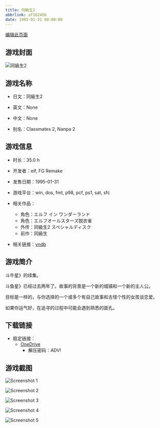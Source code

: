 ```yaml
---
title: 同級生2
abbrlink: af16245b
date: 1995-01-31 00:00:00
---
```

[编辑此页面](https://github.com/ACG-3/ADV3-source/blob/main/source/_posts/games/%E5%90%8C%E7%B4%9A%E7%94%9F2.md)

## 游戏封面

![同級生2](https://pan.timero.xyz/d/onedrive/img_lib_001/%E5%90%8C%E7%B4%9A%E7%94%9F2_cover.avif)


## 游戏名称

- 日文：同級生2
- 英文：None
- 中文：None

- 别名：Classmates 2, Nanpa 2


## 游戏信息

- 时长：35.0 h
- 开发者：elf, FG Remake
- 发售日期：1995-01-31
- 游戏平台：win, dos, fmt, p98, pcf, ps1, sat, sfc
- 相关作品：
   - 角色：エルフ イン ワンダーランド
   - 角色：エルフオールスターズ脱衣雀
   - 外传：同級生2 スペシャルディスク
   - 前作：同級生

- 相关链接：[vndb](https://vndb.org/v2337)


## 游戏简介

斗牛星》的续集。

斗鱼星》已经过去两年了。故事的背景是一个新的城镇和一个新的主人公。

目标是一样的，与你选择的一个或多个有自己故事和古怪个性的女孩谈恋爱。


如果你运气好，在追寻的过程中可能会遇到熟悉的面孔。


## 下载链接

- 稳定链接：
    - [OneDrive](https://pan.timero.xyz/onedrive/adv_lib_001/%E5%90%8C%E7%B4%9A%E7%94%9F2)
        - 解压密码：ADV!



## 游戏截图


![Screenshot 1](https://pan.timero.xyz/d/onedrive/img_lib_001/%E5%90%8C%E7%B4%9A%E7%94%9F2_Screenshot_1.avif)

![Screenshot 2](https://pan.timero.xyz/d/onedrive/img_lib_001/%E5%90%8C%E7%B4%9A%E7%94%9F2_Screenshot_2.avif)

![Screenshot 3](https://pan.timero.xyz/d/onedrive/img_lib_001/%E5%90%8C%E7%B4%9A%E7%94%9F2_Screenshot_3.avif)

![Screenshot 4](https://pan.timero.xyz/d/onedrive/img_lib_001/%E5%90%8C%E7%B4%9A%E7%94%9F2_Screenshot_4.avif)

![Screenshot 5](https://pan.timero.xyz/d/onedrive/img_lib_001/%E5%90%8C%E7%B4%9A%E7%94%9F2_Screenshot_5.avif)

